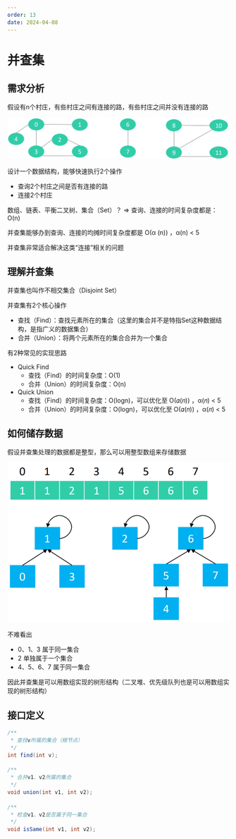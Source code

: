 ```yaml
---
order: 13
date: 2024-04-08
---
```

# 并查集

## 需求分析

 假设有n个村庄，有些村庄之间有连接的路，有些村庄之间并没有连接的路

![](./images/20220121004918.png)

设计一个数据结构，能够快速执行2个操作

- 查询2个村庄之间是否有连接的路
- 连接2个村庄

数组、链表、平衡二叉树、集合（Set）？ => 查询、连接的时间复杂度都是：O(n)

并查集能够办到查询、连接的均摊时间复杂度都是 O(α (n)) ，α(n) < 5 

并查集非常适合解决这类“连接”相关的问题

## 理解并查集

并查集也叫作不相交集合（Disjoint Set）

并查集有2个核心操作

- 查找（Find）：查找元素所在的集合（这里的集合并不是特指Set这种数据结构，是指广义的数据集合）
- 合并（Union）：将两个元素所在的集合合并为一个集合

有2种常见的实现思路

- Quick Find 
  -  查找（Find）的时间复杂度：O(1) 
  -  合并（Union）的时间复杂度：O(n) 
- Quick Union
  - 查找（Find）的时间复杂度：O(logn)，可以优化至 O(𝛼(𝑛)) ，α(𝑛) < 5 
  - 合并（Union）的时间复杂度：O(logn)，可以优化至 O(𝛼(𝑛)) ，α(𝑛) < 5

## 如何储存数据

假设并查集处理的数据都是整型，那么可以用整型数组来存储数据

![](./images/20220121005349.png)

不难看出

- 0、1、3 属于同一集合
- 2 单独属于一个集合
- 4、5、6、7 属于同一集合

因此并查集是可以用数组实现的树形结构（二叉堆、优先级队列也是可以用数组实现的树形结构）

## 接口定义

```java
/**
 * 查找v所属的集合（根节点）
 */
int find(int v);

/**
 * 合并v1、v2所属的集合
 */
void union(int v1, int v2);

/**
 * 检查v1、v2是否属于同一集合
 */
void isSame(int v1, int v2);
```
